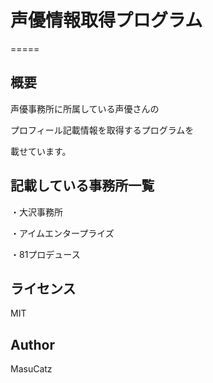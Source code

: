 # 声優情報取得プログラム
=====

## 概要
声優事務所に所属している声優さんの

プロフィール記載情報を取得するプログラムを

載せています。

## 記載している事務所一覧
・大沢事務所

・アイムエンタープライズ

・81プロデュース

## ライセンス
MIT

## Author
MasuCatz
